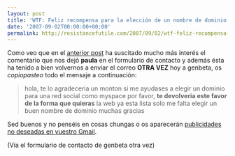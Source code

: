 ```yaml
---
layout: post
title: 'WTF: Feliz recompensa para la elección de un nombre de dominio'
date: '2007-09-02T00:00:00+00:00'
permalink: http://resistancefutile.com/2007/09/02/wtf-feliz-recompensa-para-la-eleccion-de-un-nombre-de-dominio/
---
```

Como veo que en el <a href="http://resistancefutile.com/2007/09/01/wtf-poderoso-sistema-esta-revolucionando-el-estilo-de-vida-de-la-gente-normal/">anterior post</a> ha suscitado mucho más interés el comentario que nos dejó <strong>paula</strong> en el formulario de contacto y además ésta ha tenido a bien volvernos a enviar el correo <strong>OTRA VEZ</strong> hoy a genbeta, os <em>copiopasteo</em> todo el mensaje a continuación:
<blockquote>
hola,
te lo agradeceria un monton si me ayudases a elegir un dominio para una red
social como myspace
por favor, <strong>te devolveria este favor de la forma que quieras</strong>
la web ya esta lista solo me falta elegir un buen nombre de dominio
muchas gracias</blockquote>
Sed buenos y no penséis en cosas chungas o os aparecerán <a href="http://resistancefutile.com/2007/09/02/publicidad-indecorosa/">publicidades no deseadas en vuestro Gmail</a>.

(Vía el formulario de contacto de genbeta otra vez)

